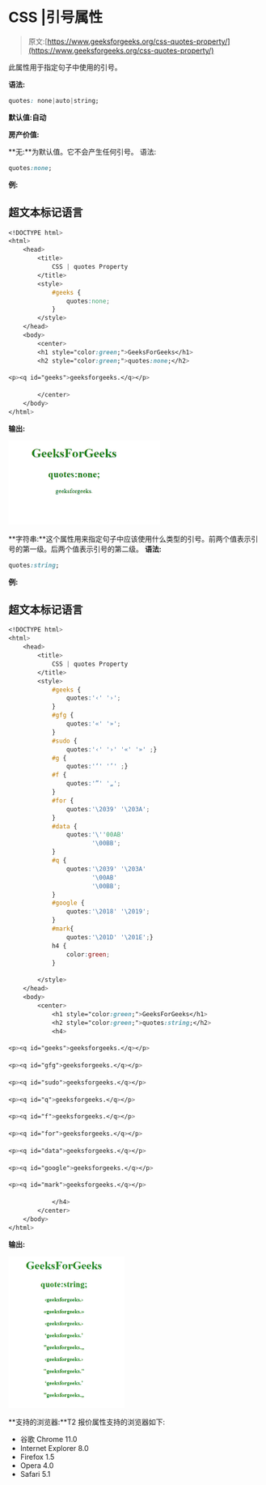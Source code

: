 # CSS |引号属性

> 原文:[https://www.geeksforgeeks.org/css-quotes-property/](https://www.geeksforgeeks.org/css-quotes-property/)

此属性用于指定句子中使用的引号。

**语法:**

```css
quotes: none|auto|string;
```

**默认值:自动**

**房产价值:**

**无:**为默认值。它不会产生任何引号。
语法:

```css
quotes:none;
```

**例:**

## 超文本标记语言

```css
<!DOCTYPE html>
<html>
    <head>
        <title>
            CSS | quotes Property
        </title>
        <style>
            #geeks {
                quotes:none;
            }
        </style>
    </head>
    <body>
        <center>
        <h1 style="color:green;">GeeksForGeeks</h1>
        <h2 style="color:green;">quotes:none;</h2>

<p><q id="geeks">geeksforgeeks.</q></p>

        </center>
    </body>
</html>                   
```

**输出:**

![](img/78f6339885231d4066ec63fcd608c306.png)

**字符串:**这个属性用来指定句子中应该使用什么类型的引号。前两个值表示引号的第一级。后两个值表示引号的第二级。
**语法:**

```css
quotes:string;
```

**例:**

## 超文本标记语言

```css
<!DOCTYPE html>
<html>
    <head>
        <title>
            CSS | quotes Property
        </title>
        <style>
            #geeks {
                quotes:'‹' '›';
            }
            #gfg {
                quotes:'«' '»';
            }
            #sudo {
                quotes:'‹' '›' '«' '»' ;}
            #g {
                quotes:'‘' '’' ;}
            #f {
                quotes:'”' '„';
            }
            #for {
                quotes:'\2039' '\203A';
            }
            #data {
                quotes:'\''00AB'
                       '\00BB';
            }
            #q {
                quotes:'\2039' '\203A'
                       '\00AB'
                       '\00BB';
            }
            #google {
                quotes:'\2018' '\2019';
            }
            #mark{
                quotes:'\201D' '\201E';}
            h4 {
                color:green;
            }

        </style>
    </head>
    <body>
        <center>
            <h1 style="color:green;">GeeksForGeeks</h1>
            <h2 style="color:green;">quotes:string;</h2>
            <h4>

<p><q id="geeks">geeksforgeeks.</q></p>

<p><q id="gfg">geeksforgeeks.</q></p>

<p><q id="sudo">geeksforgeeks.</q></p>

<p><q id="q">geeksforgeeks.</q></p>

<p><q id="f">geeksforgeeks.</q></p>

<p><q id="for">geeksforgeeks.</q></p>

<p><q id="data">geeksforgeeks.</q></p>

<p><q id="google">geeksforgeeks.</q></p>

<p><q id="mark">geeksforgeeks.</q></p>

            </h4>
        </center>
    </body>
</html>                   
```

**输出:**

![](img/a1a1f6b570266e32bd1ab632a22ce3f9.png)

**支持的浏览器:**T2 报价属性支持的浏览器如下:

*   谷歌 Chrome 11.0
*   Internet Explorer 8.0
*   Firefox 1.5
*   Opera 4.0
*   Safari 5.1